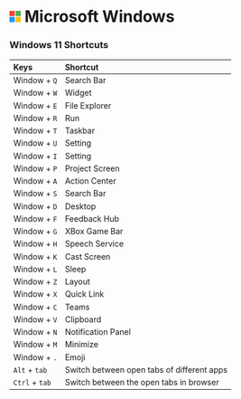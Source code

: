 <h1><img src='Image/Microsoft.png' width=4%>&nbsp;Microsoft Windows</h1>

### Windows 11 Shortcuts

Keys | Shortcut
:--- | :---
Window + `Q` | Search Bar
Window + `W` | Widget
Window + `E` | File Explorer
Window + `R` | Run
Window + `T` | Taskbar
Window + `U` | Setting
Window + `I` | Setting
Window + `P` | Project Screen
Window + `A` | Action Center
Window + `S` | Search Bar
Window + `D` | Desktop
Window + `F` | Feedback Hub
Window + `G` | XBox Game Bar
Window + `H` | Speech Service
Window + `K` | Cast Screen
Window + `L` | Sleep
Window + `Z` | Layout
Window + `X` | Quick Link
Window + `C` | Teams
Window + `V` | Clipboard
Window + `N` | Notification Panel
Window + `M` | Minimize
Window + `.` | Emoji
`Alt` + `tab`| Switch between open tabs of different apps
`Ctrl` + `tab`| Switch between the open tabs in browser

